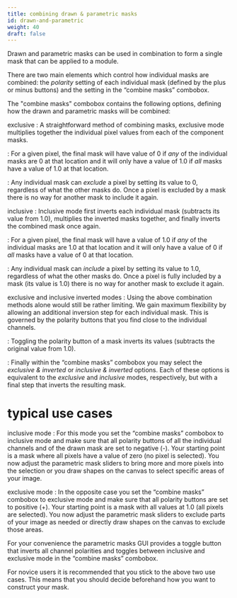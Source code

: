 ```yaml
---
title: combining drawn & parametric masks
id: drawn-and-parametric
weight: 40
draft: false
---
```


Drawn and parametric masks can be used in combination to form a single mask that can be applied to a module.

There are two main elements which control how individual masks are combined: the _polarity_ setting of each individual mask (defined by the plus or minus buttons) and the setting in the “combine masks” combobox.

The "combine masks" combobox contains the following options, defining how the drawn and parametric masks will be combined:

exclusive
: A straightforward method of combining masks, exclusive mode multiplies together the individual pixel values from each of the component masks. 

: For a given pixel, the final mask will have value of 0 if _any_ of the individual masks are 0 at that location and it will only have a value of 1.0 if _all_ masks have a value of 1.0 at that location. 

: Any individual mask can _exclude_ a pixel by setting its value to 0, regardless of what the other masks do. Once a pixel is excluded by a mask there is no way for another mask to include it again.

inclusive
: Inclusive mode first inverts each individual mask (subtracts its value from 1.0), multiplies the inverted masks together, and finally inverts the combined mask once again. 

: For a given pixel, the final mask will have a value of 1.0 if _any_ of the individual masks are 1.0 at that location and it will only have a value of 0 if _all_ masks have a value of 0 at that location. 

: Any individual mask can _include_ a pixel by setting its value to 1.0, regardless of what the other masks do. Once a pixel is fully included by a mask (its value is 1.0) there is no way for another mask to exclude it again.

exclusive and inclusive inverted modes
: Using the above combination methods alone would still be rather limiting. We gain maximum flexibility by allowing an additional inversion step for each individual mask. This is governed by the polarity buttons that you find close to the individual channels. 

: Toggling the polarity button of a mask inverts its values (subtracts the original value from 1.0).

: Finally within the “combine masks” combobox you may select the _exclusive & inverted_ or _inclusive & inverted_ options. Each of these options is equivalent to the _exclusive_ and _inclusive_ modes, respectively, but with a final step that inverts the resulting mask.

# typical use cases

inclusive mode
: For this mode you set the “combine masks” combobox to inclusive mode and make sure that all polarity buttons of all the individual channels and of the drawn mask are set to negative (-). Your starting point is a mask where all pixels have a value of zero (no pixel is selected). You now adjust the parametric mask sliders to bring more and more pixels into the selection or you draw shapes on the canvas to select specific areas of your image.

exclusive mode
: In the opposite case you set the “combine masks” combobox to exclusive mode and make sure that all polarity buttons are set to positive (+). Your starting point is a mask with all values at 1.0 (all pixels are selected). You now adjust the parametric mask sliders to exclude parts of your image as needed or directly draw shapes on the canvas to exclude those areas.

For your convenience the parametric masks GUI provides a toggle button that inverts all channel polarities and toggles between inclusive and exclusive mode in the “combine masks” combobox.

For novice users it is recommended that you stick to the above two use cases. This means that you should decide beforehand how you want to construct your mask.
